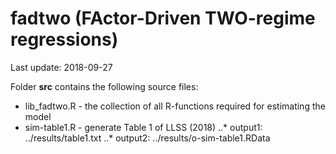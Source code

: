 # fadtwo (FActor-Driven TWO-regime regressions)

Last update: 2018-09-27

Folder **src** contains the following source files:
* lib_fadtwo.R - the collection of all R-functions required for estimating the model 
* sim-table1.R - generate Table 1 of LLSS (2018)
..* output1: ../results/table1.txt
..* output2: ../results/o-sim-table1.RData
		
  
